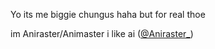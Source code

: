 Yo its me
biggie chungus
haha but for real thoe

im Aniraster/Animaster
i like ai
(<a href="https://twitter.com">@Aniraster_</a>)

<!---
Aniraster/Aniraster is a ✨ special ✨ repository because its `README.md` (this file) appears on your GitHub profile.
You can click the Preview link to take a look at your changes.
--->
